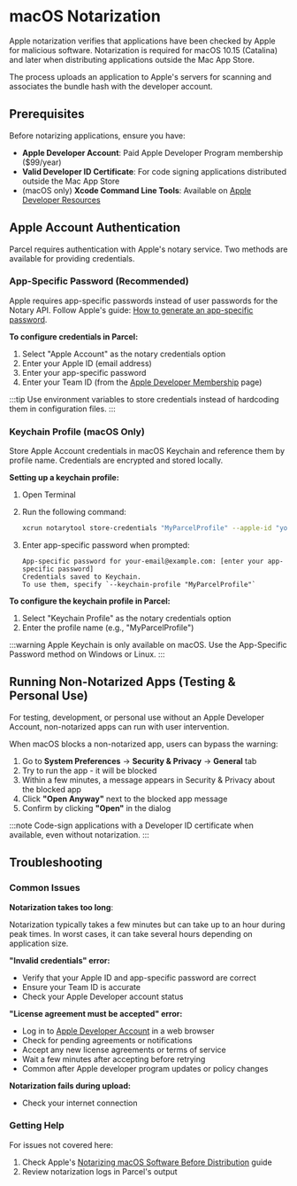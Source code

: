 # macOS Notarization

Apple notarization verifies that applications have been checked by Apple for malicious software. Notarization is required for macOS 10.15 (Catalina) and later when distributing applications outside the Mac App Store.

The process uploads an application to Apple's servers for scanning and associates the bundle hash with the developer account.

## Prerequisites

Before notarizing applications, ensure you have:

- **Apple Developer Account**: Paid Apple Developer Program membership ($99/year)
- **Valid Developer ID Certificate**: For code signing applications distributed outside the Mac App Store
- (macOS only) **Xcode Command Line Tools**: Available on [Apple Developer Resources](https://developer.apple.com/xcode/resources/)

## Apple Account Authentication

Parcel requires authentication with Apple's notary service. Two methods are available for providing credentials.

### App-Specific Password (Recommended)

Apple requires app-specific passwords instead of user passwords for the Notary API. Follow Apple's guide: [How to generate an app-specific password](https://support.apple.com/en-us/102654).

**To configure credentials in Parcel:**

1. Select "Apple Account" as the notary credentials option
2. Enter your Apple ID (email address)
3. Enter your app-specific password
4. Enter your Team ID (from the [Apple Developer Membership](https://developer.apple.com/account/#/membership) page)

:::tip
Use environment variables to store credentials instead of hardcoding them in configuration files.
:::

### Keychain Profile (macOS Only)

Store Apple Account credentials in macOS Keychain and reference them by profile name. Credentials are encrypted and stored locally.

**Setting up a keychain profile:**

1. Open Terminal
2. Run the following command:

    ```bash
    xcrun notarytool store-credentials "MyParcelProfile" --apple-id "your-email@example.com" --team-id "YOUR_TEAM_ID"
    ```

3. Enter app-specific password when prompted:

    ```text
    App-specific password for your-email@example.com: [enter your app-specific password]
    Credentials saved to Keychain.
    To use them, specify `--keychain-profile "MyParcelProfile"`
    ```

**To configure the keychain profile in Parcel:**

1. Select "Keychain Profile" as the notary credentials option
2. Enter the profile name (e.g., "MyParcelProfile")

:::warning
Apple Keychain is only available on macOS. Use the App-Specific Password method on Windows or Linux.
:::

## Running Non-Notarized Apps (Testing & Personal Use)

For testing, development, or personal use without an Apple Developer Account, non-notarized apps can run with user intervention.

When macOS blocks a non-notarized app, users can bypass the warning:

1. Go to **System Preferences** → **Security & Privacy** → **General** tab
2. Try to run the app - it will be blocked
3. Within a few minutes, a message appears in Security & Privacy about the blocked app
4. Click **"Open Anyway"** next to the blocked app message
5. Confirm by clicking **"Open"** in the dialog

:::note
Code-sign applications with a Developer ID certificate when available, even without notarization.
:::

## Troubleshooting

### Common Issues

**Notarization takes too long**:

Notarization typically takes a few minutes but can take up to an hour during peak times. In worst cases, it can take several hours depending on application size.

**"Invalid credentials" error:**

- Verify that your Apple ID and app-specific password are correct
- Ensure your Team ID is accurate
- Check your Apple Developer account status

**"License agreement must be accepted" error:**

- Log in to [Apple Developer Account](https://developer.apple.com/account/) in a web browser
- Check for pending agreements or notifications
- Accept any new license agreements or terms of service
- Wait a few minutes after accepting before retrying
- Common after Apple developer program updates or policy changes

**Notarization fails during upload:**

- Check your internet connection

### Getting Help

For issues not covered here:

1. Check Apple's [Notarizing macOS Software Before Distribution](https://developer.apple.com/documentation/security/notarizing_macos_software_before_distribution) guide
2. Review notarization logs in Parcel's output
